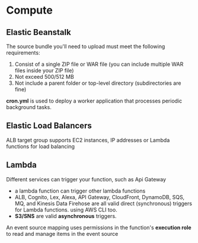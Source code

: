 # Compute

## Elastic Beanstalk

The source bundle you'll need to upload must meet the following requirements:
1. Consist of a single ZIP file or WAR file (you can include multiple WAR files inside your ZIP file)
2. Not exceed 500/512 MB
3. Not include a parent folder or top-level directory (subdirectories are fine)

**cron.yml** is used to deploy a worker application that processes periodic background tasks.

## Elastic Load Balancers

ALB target group supports EC2 instances, IP addresses or Lambda functions for load balancing

## Lambda

Different services can trigger your function,  such as  Api Gateway
* a lambda function can trigger other lambda functions
* ALB, Cognito, Lex, Alexa, API Gateway, CloudFront, DynamoDB, SQS, MQ, and Kinesis Data Firehose are all valid direct (synchronous) triggers for Lambda functions. using AWS CLI too. 
* **S3/SNS** are valid **asynchronous** triggers.

An event source mapping uses permissions in the function's **execution role** to read and manage items in the event source
